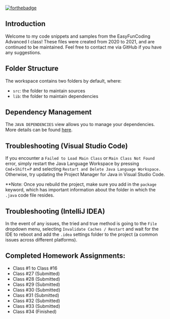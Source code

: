 [![forthebadge](https://forthebadge.com/images/badges/made-with-java.svg)](https://forthebadge.com)

## Introduction

Welcome to my code snippets and samples from the EasyFunCoding Advanced I class! 
These files were created from 2020 to 2021, and are continued to be maintained. 
Feel free to contact me via GitHub if you have any suggestions. 

## Folder Structure

The workspace contains two folders by default, where:

- `src`: the folder to maintain sources
- `lib`: the folder to maintain dependencies

## Dependency Management

The `JAVA DEPENDENCIES` view allows you to manage your dependencies. More details can be 
found [here](https://github.com/microsoft/vscode-java-pack/blob/master/release-notes/v0.9.0.md#work-with-jar-files-directly).

## Troubleshooting (Visual Studio Code)

If you encounter a `Failed to Load Main Class` or `Main Class Not Found` error,
simply restart the Java Language Workspace by pressing `Cmd`+`Shift`+`P` and 
selecting `Restart and Delete Java Language Workspace.` 
Otherwise, try updating the Project Manager for Java in Visual Studio Code. 

**Note: Once you rebuild the project, make sure you add in the `package` keyword, 
which has important information about the folder in which the `.java` code file resides.

## Troubleshooting (IntelliJ IDEA)

In the event of any issues, the tried and true method is going to the `File` 
dropdown menu, selecting `Invalidate Caches / Restart`
and wait for the IDE to reboot and add the `.idea` settings folder to the project 
(a common issues across different platforms).

## Completed Homework Assignments:

- Class #1 to Class #16
- Class #27 (Submitted)
- Class #28 (Submitted)
- Class #29 (Submitted)
- Class #30 (Submitted)
- Class #31 (Submitted)
- Class #32 (Submitted)
- Class #33 (Submitted)
- Class #34 (Finished)